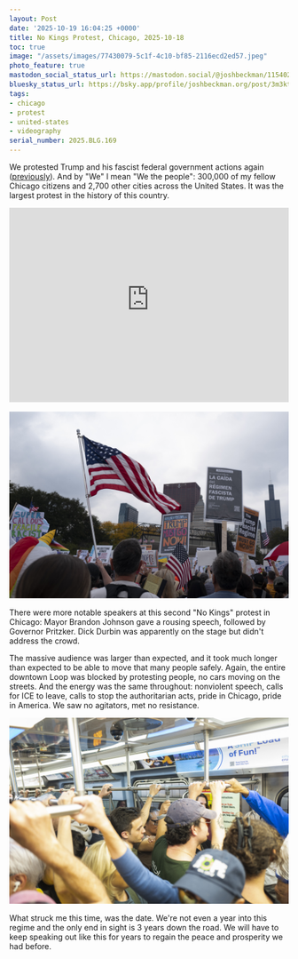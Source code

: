 ```yaml
---
layout: Post
date: '2025-10-19 16:04:25 +0000'
title: No Kings Protest, Chicago, 2025-10-18
toc: true
image: "/assets/images/77430079-5c1f-4c10-bf85-2116ecd2ed57.jpeg"
photo_feature: true
mastodon_social_status_url: https://mastodon.social/@joshbeckman/115402042497511656
bluesky_status_url: https://bsky.app/profile/joshbeckman.org/post/3m3ktpe6jhz2i
tags:
- chicago
- protest
- united-states
- videography
serial_number: 2025.BLG.169
---
```

We protested Trump and his fascist federal government actions again ([previously](https://www.joshbeckman.org/blog/no-kings-protest-in-chicago)). And by "We" I mean "We the people": 300,000 of my fellow Chicago citizens and 2,700 other cities across the United States. It was the largest protest in the history of this country.

<iframe width="100%" height="350" src="https://www.youtube-nocookie.com/embed/dN-pumqxAfU?si=_tOsoQo4o5G_0IM1" title="YouTube video player" frameborder="0" allow="accelerometer; autoplay; clipboard-write; encrypted-media; gyroscope; picture-in-picture; web-share" referrerpolicy="strict-origin-when-cross-origin" allowfullscreen></iframe>

![Peaceful protesters in Grant Park](/assets/images/77430079-5c1f-4c10-bf85-2116ecd2ed57.jpeg)

There were more notable speakers at this second "No Kings" protest in Chicago: Mayor Brandon Johnson gave a rousing speech, followed by Governor Pritzker. Dick Durbin was apparently on the stage but didn't address the crowd.

The massive audience was larger than expected, and it took much longer than expected to be able to move that many people safely. Again, the entire downtown Loop was blocked by protesting people, no cars moving on the streets. And the energy was the same throughout: nonviolent speech, calls for ICE to leave, calls to stop the authoritarian acts, pride in Chicago, pride in America. We saw no agitators, met no resistance.

![Riding the Red Line down to the loop at 11am, it was already packed completely full](/assets/images/fd0895bf-b56b-474b-81e1-43818029e680.jpeg)

What struck me this time, was the date. We're not even a year into this regime and the only end in sight is 3 years down the road. We will have to keep speaking out like this for years to regain the peace and prosperity we had before.
